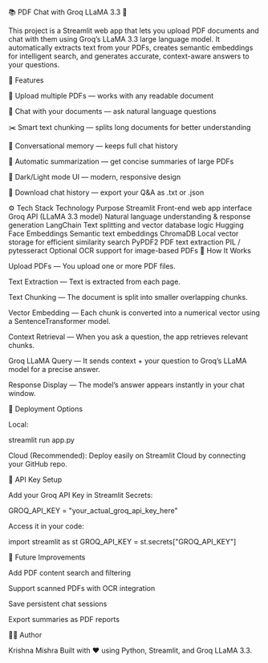 📚 PDF Chat with Groq LLaMA 3.3 🤖

This project is a Streamlit web app that lets you upload PDF documents and chat with them using Groq’s LLaMA 3.3 large language model.
It automatically extracts text from your PDFs, creates semantic embeddings for intelligent search, and generates accurate, context-aware answers to your questions.

🚀 Features

📂 Upload multiple PDFs — works with any readable document

🧠 Chat with your documents — ask natural language questions

✂️ Smart text chunking — splits long documents for better understanding

💬 Conversational memory — keeps full chat history

🧾 Automatic summarization — get concise summaries of large PDFs

🌙 Dark/Light mode UI — modern, responsive design

💾 Download chat history — export your Q&A as .txt or .json

⚙️ Tech Stack
Technology	Purpose
Streamlit	Front-end web app interface
Groq API (LLaMA 3.3 model)	Natural language understanding & response generation
LangChain	Text splitting and vector database logic
Hugging Face Embeddings	Semantic text embeddings
ChromaDB	Local vector storage for efficient similarity search
PyPDF2	PDF text extraction
PIL / pytesseract	Optional OCR support for image-based PDFs
🧩 How It Works

Upload PDFs — You upload one or more PDF files.

Text Extraction — Text is extracted from each page.

Text Chunking — The document is split into smaller overlapping chunks.

Vector Embedding — Each chunk is converted into a numerical vector using a SentenceTransformer model.

Context Retrieval — When you ask a question, the app retrieves relevant chunks.

Groq LLaMA Query — It sends context + your question to Groq’s LLaMA model for a precise answer.

Response Display — The model’s answer appears instantly in your chat window.

🧾 Deployment Options

Local:

streamlit run app.py


Cloud (Recommended):
Deploy easily on Streamlit Cloud
 by connecting your GitHub repo.

🔐 API Key Setup

Add your Groq API Key in Streamlit Secrets:

GROQ_API_KEY = "your_actual_groq_api_key_here"


Access it in your code:

import streamlit as st
GROQ_API_KEY = st.secrets["GROQ_API_KEY"]

🧠 Future Improvements

Add PDF content search and filtering

Support scanned PDFs with OCR integration

Save persistent chat sessions

Export summaries as PDF reports

🧑‍💻 Author

Krishna Mishra
Built with ❤️ using Python, Streamlit, and Groq LLaMA 3.3.
